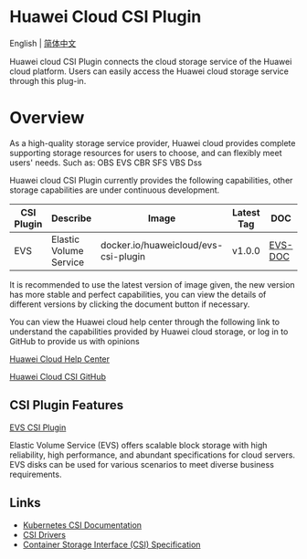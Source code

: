 # Huawei Cloud CSI Plugin

English | [简体中文](./README_CN.md)

Huawei cloud CSI Plugin connects the cloud storage service of the Huawei cloud platform. Users can easily access the Huawei cloud storage service through this plug-in.

# Overview
As a high-quality storage service provider, Huawei cloud provides complete supporting storage resources for users to choose, and can flexibly meet users' needs.
Such as: OBS EVS CBR SFS VBS Dss

Huawei cloud CSI Plugin currently provides the following capabilities, other storage capabilities are under continuous development.

| CSI Plugin   | Describe               | Image                                | Latest Tag   | DOC                      |
|--------------|------------------------|--------------------------------------|--------------|--------------------------|
| EVS          | Elastic Volume Service | docker.io/huaweicloud/evs-csi-plugin | v1.0.0       | [EVS-DOC](./docs/evs.md) |

It is recommended to use the latest version of image given, the new version has more stable and perfect capabilities, you can view the details of different versions by clicking the document button if necessary.

You can view the Huawei cloud help center through the following link to understand the capabilities provided by Huawei cloud storage, or log in to GitHub to provide us with opinions

[Huawei Cloud Help Center](https://support.huaweicloud.com/index.html)

[Huawei Cloud CSI GitHub](https://github.com/huaweicloud/huaweicloud-csi-driver)

## CSI Plugin Features

[EVS CSI Plugin](./docs/evs.md)

Elastic Volume Service (EVS) offers scalable block storage with high reliability, high performance, and abundant specifications for cloud servers. 
EVS disks can be used for various scenarios to meet diverse business requirements.


## Links
- [Kubernetes CSI Documentation](https://kubernetes-csi.github.io/docs/Home.html)
- [CSI Drivers](https://github.com/kubernetes-csi/drivers)
- [Container Storage Interface (CSI) Specification](https://github.com/container-storage-interface/spec)